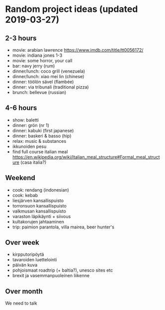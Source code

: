 # Random project ideas (updated 2019-03-27)

## 2-3 hours

* movie: arabian lawrence <https://www.imdb.com/title/tt0056172/>
* movie: indiana jones 1-3
* movie: some horror, your call
* bar: navy jerry (rum)
* dinner/lunch: coco grill (venezuela)
* dinner/lunch: xiao mei lin (chinese)
* dinner: töölön sävel (flambée)
* dinner: via tribunali (traditional pizza)
* brunch: bellevue (russian)

## 4-6 hours

* show: baletti
* dinner: grön (nr 1)
* dinner: kabuki (first japanese)
* dinner: baskeri & basso (hip)
* relax: music & substances
* ikkunoiden pesu
* find full course italian meal <https://en.wikipedia.org/wiki/Italian_meal_structure#Formal_meal_structure> (casa italia?)

## Weekend

* cook: rendang (indonesian)
* cook: kebab
* liesjärven kansallispuisto
* torronsuon kansallispuisto
* valkmusan kansallispuisto
* varaston läpikäynti + siivous
* kultakorujen jahtaaminen
* trip: paimion parantola, villa mairea, beer hunter's

## Over week

* kirpputoripöytä
* tavaroiden luettelointi
* päivän kuva
* pohjoismaat roadtrip (+ baltia?), unesco sites etc
* brexit ja vasemmanpuoleinen liikenne

## Over month

We need to talk
